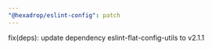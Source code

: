 ```yaml
---
"@hexadrop/eslint-config": patch
---
```


fix(deps): update dependency eslint-flat-config-utils to v2.1.1
